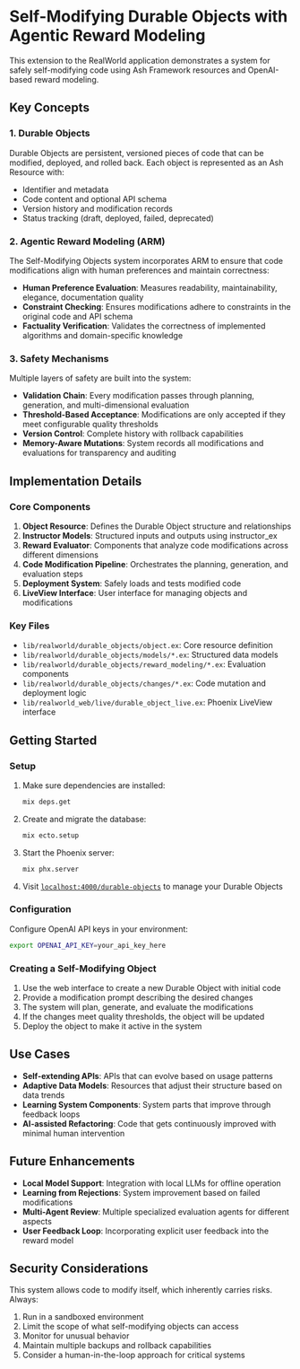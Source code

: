 # Self-Modifying Durable Objects with Agentic Reward Modeling

This extension to the RealWorld application demonstrates a system for safely self-modifying code using Ash Framework resources and OpenAI-based reward modeling.

## Key Concepts

### 1. Durable Objects

Durable Objects are persistent, versioned pieces of code that can be modified, deployed, and rolled back. Each object is represented as an Ash Resource with:

- Identifier and metadata
- Code content and optional API schema
- Version history and modification records
- Status tracking (draft, deployed, failed, deprecated)

### 2. Agentic Reward Modeling (ARM)

The Self-Modifying Objects system incorporates ARM to ensure that code modifications align with human preferences and maintain correctness:

- **Human Preference Evaluation**: Measures readability, maintainability, elegance, documentation quality
- **Constraint Checking**: Ensures modifications adhere to constraints in the original code and API schema
- **Factuality Verification**: Validates the correctness of implemented algorithms and domain-specific knowledge

### 3. Safety Mechanisms

Multiple layers of safety are built into the system:

- **Validation Chain**: Every modification passes through planning, generation, and multi-dimensional evaluation
- **Threshold-Based Acceptance**: Modifications are only accepted if they meet configurable quality thresholds
- **Version Control**: Complete history with rollback capabilities
- **Memory-Aware Mutations**: System records all modifications and evaluations for transparency and auditing

## Implementation Details

### Core Components

1. **Object Resource**: Defines the Durable Object structure and relationships
2. **Instructor Models**: Structured inputs and outputs using instructor_ex
3. **Reward Evaluator**: Components that analyze code modifications across different dimensions
4. **Code Modification Pipeline**: Orchestrates the planning, generation, and evaluation steps
5. **Deployment System**: Safely loads and tests modified code
6. **LiveView Interface**: User interface for managing objects and modifications

### Key Files

- `lib/realworld/durable_objects/object.ex`: Core resource definition
- `lib/realworld/durable_objects/models/*.ex`: Structured data models
- `lib/realworld/durable_objects/reward_modeling/*.ex`: Evaluation components
- `lib/realworld/durable_objects/changes/*.ex`: Code mutation and deployment logic
- `lib/realworld_web/live/durable_object_live.ex`: Phoenix LiveView interface

## Getting Started

### Setup

1. Make sure dependencies are installed:
   ```bash
   mix deps.get
   ```

2. Create and migrate the database:
   ```bash
   mix ecto.setup
   ```

3. Start the Phoenix server:
   ```bash
   mix phx.server
   ```

4. Visit [`localhost:4000/durable-objects`](http://localhost:4000/durable-objects) to manage your Durable Objects

### Configuration

Configure OpenAI API keys in your environment:

```bash
export OPENAI_API_KEY=your_api_key_here
```

### Creating a Self-Modifying Object

1. Use the web interface to create a new Durable Object with initial code
2. Provide a modification prompt describing the desired changes
3. The system will plan, generate, and evaluate the modifications
4. If the changes meet quality thresholds, the object will be updated
5. Deploy the object to make it active in the system

## Use Cases

- **Self-extending APIs**: APIs that can evolve based on usage patterns
- **Adaptive Data Models**: Resources that adjust their structure based on data trends
- **Learning System Components**: System parts that improve through feedback loops
- **AI-assisted Refactoring**: Code that gets continuously improved with minimal human intervention

## Future Enhancements

- **Local Model Support**: Integration with local LLMs for offline operation
- **Learning from Rejections**: System improvement based on failed modifications
- **Multi-Agent Review**: Multiple specialized evaluation agents for different aspects
- **User Feedback Loop**: Incorporating explicit user feedback into the reward model

## Security Considerations

This system allows code to modify itself, which inherently carries risks. Always:

1. Run in a sandboxed environment
2. Limit the scope of what self-modifying objects can access
3. Monitor for unusual behavior
4. Maintain multiple backups and rollback capabilities
5. Consider a human-in-the-loop approach for critical systems
